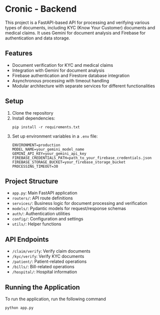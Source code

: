 
# Cronic - Backend

This project is a FastAPI-based API for processing and verifying various types of documents, including KYC (Know Your Customer) documents and medical claims. It uses Gemini for document analysis and Firebase for authentication and data storage.

## Features

- Document verification for KYC and medical claims
- Integration with Gemini for document analysis
- Firebase authentication and Firestore database integration
- Asynchronous processing with timeout handling
- Modular architecture with separate services for different functionalities

## Setup

1. Clone the repository
2. Install dependencies:
   ```
   pip install -r requirements.txt
   ```
3. Set up environment variables in a `.env` file:
   ```
   ENVIRONMENT=production
   MODEL_NAME=your_gemini_model_name
   GEMINI_API_KEY=your_gemini_api_key
   FIREBASE_CREDENTIALS_PATH=path_to_your_firebase_credentials.json
   FIREBASE_STORAGE_BUCKET=your_firebase_storage_bucket
   PROCESSING_TIMEOUT=30
   ```

## Project Structure

- `app.py`: Main FastAPI application
- `routers/`: API route definitions
- `services/`: Business logic for document processing and verification
- `models/`: Pydantic models for request/response schemas
- `auth/`: Authentication utilities
- `config/`: Configuration and settings
- `utils/`: Helper functions

## API Endpoints

- `/claim/verify`: Verify claim documents
- `/kyc/verify`: Verify KYC documents
- `/patient/`: Patient-related operations
- `/bills/`: Bill-related operations
- `/hospital/`: Hospital information

## Running the Application

To run the application, run the following command

```
python app.py
```